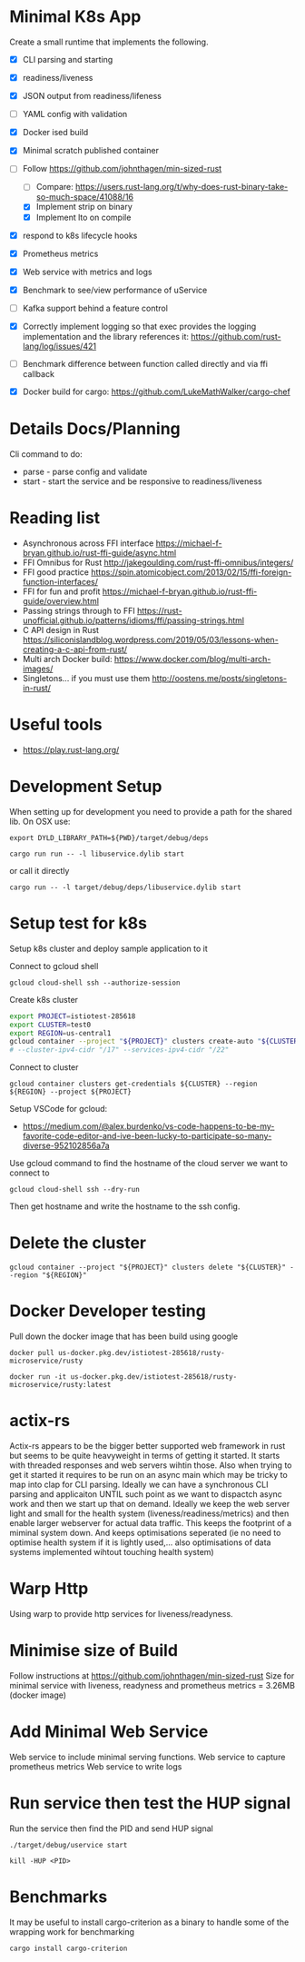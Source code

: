 # Minimal K8s App

Create a small runtime that implements the following.
  * [x] CLI parsing and starting
  * [x] readiness/liveness
  * [x] JSON output from readiness/lifeness
  * [ ] YAML config with validation
  * [x] Docker ised build
  * [x] Minimal scratch published container
  * [ ] Follow https://github.com/johnthagen/min-sized-rust
    * [ ] Compare: https://users.rust-lang.org/t/why-does-rust-binary-take-so-much-space/41088/16
    * [x] Implement strip on binary
    * [x] Implement lto on compile
  * [x] respond to k8s lifecycle hooks
  * [x] Prometheus metrics
  * [x] Web service with metrics and logs
  * [x] Benchmark to see/view performance of uService
  * [ ] Kafka support behind a feature control
  * [x] Correctly implement logging so that exec provides the logging implementation and the library references it: https://github.com/rust-lang/log/issues/421
  * [ ] Benchmark difference between function called directly and via ffi callback
  * [x] Docker build for cargo: https://github.com/LukeMathWalker/cargo-chef


# Details Docs/Planning

Cli command to do:

* parse - parse config and validate
* start - start the service and be responsive to readiness/liveness

# Reading list

  * Asynchronous across FFI interface https://michael-f-bryan.github.io/rust-ffi-guide/async.html
  * FFI Omnibus for Rust http://jakegoulding.com/rust-ffi-omnibus/integers/
  * FFI good practice https://spin.atomicobject.com/2013/02/15/ffi-foreign-function-interfaces/
  * FFI for fun and profit https://michael-f-bryan.github.io/rust-ffi-guide/overview.html
  * Passing strings through to FFI https://rust-unofficial.github.io/patterns/idioms/ffi/passing-strings.html
  * C API design in Rust https://siliconislandblog.wordpress.com/2019/05/03/lessons-when-creating-a-c-api-from-rust/
  * Multi arch Docker build: https://www.docker.com/blog/multi-arch-images/
  * Singletons... if you must use them http://oostens.me/posts/singletons-in-rust/

# Useful tools

* https://play.rust-lang.org/

# Development Setup

When setting up for development you need to provide a path for the shared lib.
On OSX use:

    export DYLD_LIBRARY_PATH=${PWD}/target/debug/deps

    cargo run run -- -l libuservice.dylib start

or call it directly

    cargo run -- -l target/debug/deps/libuservice.dylib start

# Setup test for k8s

Setup k8s cluster and deploy sample application to it

Connect to gcloud shell

    gcloud cloud-shell ssh --authorize-session

Create k8s cluster

```bash
export PROJECT=istiotest-285618
export CLUSTER=test0
export REGION=us-central1
gcloud container --project "${PROJECT}" clusters create-auto "${CLUSTER}" --region "${REGION}" --release-channel "regular" --network "projects/${PROJECT}/global/networks/default" --subnetwork "projects/${PROJECT}/regions/${REGION}/subnetworks/default"
# --cluster-ipv4-cidr "/17" --services-ipv4-cidr "/22"
```

Connect to cluster


    gcloud container clusters get-credentials ${CLUSTER} --region ${REGION} --project ${PROJECT}

Setup VSCode for gcloud:
* https://medium.com/@alex.burdenko/vs-code-happens-to-be-my-favorite-code-editor-and-ive-been-lucky-to-participate-so-many-diverse-952102856a7a

Use gcloud command to find the hostname of the cloud server we want to connect to

    gcloud cloud-shell ssh --dry-run

Then get hostname and write the hostname to the ssh config.

# Delete the cluster

    gcloud container --project "${PROJECT}" clusters delete "${CLUSTER}" --region "${REGION}"

# Docker Developer testing

Pull down the docker image that has been build using google

    docker pull us-docker.pkg.dev/istiotest-285618/rusty-microservice/rusty

    docker run -it us-docker.pkg.dev/istiotest-285618/rusty-microservice/rusty:latest

# actix-rs

Actix-rs appears to be the bigger better supported web framework in rust but seems to be quite heavyweight in terms of getting it started. It starts with threaded responses and web servers wihtin those. Also when trying to get it started it requires to be run on an async main which may be tricky to map into clap for CLI parsing.
Ideally we can have a synchronous CLI parsing and applicaiton UNTIL such point as we want to dispactch async work and then we start up that on demand.
Ideally we keep the web server light and small for the health system (liveness/readiness/metrics) and then enable larger webserver for actual data traffic. This keeps the footprint of a miminal system down. And keeps optimisations seperated (ie no need to optimise health system if it is lightly used,... also optimisations of data systems implemented wihtout touching health system)

# Warp Http
Using warp to provide http services for liveness/readyness.

# Minimise size of Build
Follow instructions at https://github.com/johnthagen/min-sized-rust
Size for minimal service with liveness, readyness and prometheus metrics = 3.26MB (docker image)

# Add Minimal Web Service
Web service to include minimal serving functions.
Web service to capture prometheus metrics
Web service to write logs

# Run service then test the HUP signal

Run the service then find the PID and send HUP signal

    ./target/debug/uservice start

    kill -HUP <PID>

# Benchmarks

It may be useful to install cargo-criterion as a binary to handle some of the wrapping work for benchmarking

    cargo install cargo-criterion
